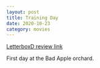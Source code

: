 ```yaml
---
layout: post
title: Training Day
date: 2020-10-23
category: movies
---
```

 
[LetterboxD review link](https://letterboxd.com/samarthbhaskar/film/training-day/)

First day at the Bad Apple orchard.